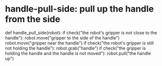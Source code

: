 # handle-pull-side: pull up the handle from the side
def handle_pull_side(robot):
    if check("the robot's gripper is not close to the handle"):
        robot.move("gripper to the side of the handle")
        robot.move("gripper near the handle")
    if check("the robot's gripper is still not holding the handle"):
        robot.grab("handle")
    if check("the gripper is holding the handle and the handle is not moved"):
        robot.pull("the handle up")